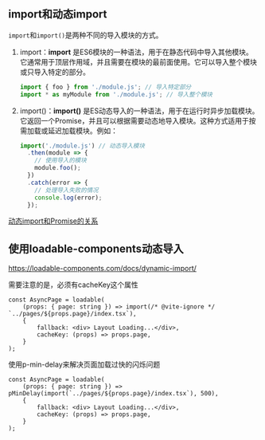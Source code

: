 ## import和动态import

`import`和`import()`是两种不同的导入模块的方式。

1. import：**import** 是ES6模块的一种语法，用于在静态代码中导入其他模块。它通常用于顶层作用域，并且需要在模块的最前面使用。它可以导入整个模块或只导入特定的部分。

   ```js
   import { foo } from './module.js'; // 导入特定部分
   import * as myModule from './module.js'; // 导入整个模块
   ```

2. import()：**import()** 是ES动态导入的一种语法，用于在运行时异步加载模块。它返回一个Promise，并且可以根据需要动态地导入模块。这种方式适用于按需加载或延迟加载模块。例如：

   ```js
   import('./module.js') // 动态导入模块
     .then(module => {
       // 使用导入的模块
       module.foo();
     })
     .catch(error => {
       // 处理导入失败的情况
       console.log(error);
     });
   ```

[动态import和Promise的关系](https://github.com/fncheng/fe/issues/21)



## 使用loadable-components动态导入

https://loadable-components.com/docs/dynamic-import/

需要注意的是，必须有cacheKey这个属性

```tsx
const AsyncPage = loadable(
    (props: { page: string }) => import(/* @vite-ignore */ `../pages/${props.page}/index.tsx`),
    {
        fallback: <div> Layout Loading...</div>,
        cacheKey: (props) => props.page,
    }
);
```



使用p-min-delay来解决页面加载过快的闪烁问题

```tsx
const AsyncPage = loadable(
    (props: { page: string }) => pMinDelay(import(`../pages/${props.page}/index.tsx`), 500),
    {
        fallback: <div> Layout Loading...</div>,
        cacheKey: (props) => props.page,
    }
);
```

